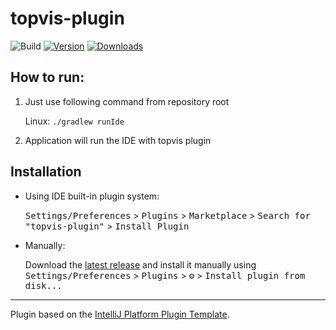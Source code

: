 # topvis-plugin

![Build](https://github.com/JetBrains-research/topvis-plugin/workflows/Build/badge.svg)
[![Version](https://img.shields.io/jetbrains/plugin/v/PLUGIN_ID.svg)](https://plugins.jetbrains.com/plugin/PLUGIN_ID)
[![Downloads](https://img.shields.io/jetbrains/plugin/d/PLUGIN_ID.svg)](https://plugins.jetbrains.com/plugin/PLUGIN_ID)

## How to run:
1. Just use following command from repository root

   Linux: ```./gradlew runIde```
2. Application will run the IDE with topvis plugin

## Installation

- Using IDE built-in plugin system:
  
  <kbd>Settings/Preferences</kbd> > <kbd>Plugins</kbd> > <kbd>Marketplace</kbd> > <kbd>Search for "topvis-plugin"</kbd> >
  <kbd>Install Plugin</kbd>
  
- Manually:

  Download the [latest release](https://github.com/JetBrains-research/topvis-plugin/releases/latest) and install it manually using
  <kbd>Settings/Preferences</kbd> > <kbd>Plugins</kbd> > <kbd>⚙️</kbd> > <kbd>Install plugin from disk...</kbd>


---
Plugin based on the [IntelliJ Platform Plugin Template][template].

[template]: https://github.com/JetBrains/intellij-platform-plugin-template
